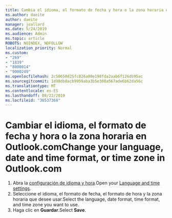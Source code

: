 ```yaml
---
title: Cambia el idioma, el formato de fecha y hora o la zona horaria en Outlook.com
ms.author: daeite
author: daeite
manager: joallard
ms.date: 5/24/2019
ms.audience: Admin
ms.topic: article
ROBOTS: NOINDEX, NOFOLLOW
localization_priority: Normal
ms.custom:
- "269"
- "1839"
- "8000014"
- "9000249"
ms.openlocfilehash: 2c50650d25fc826a00e198fda2aab6f126db95ac
ms.sourcegitcommit: 1d98db8acb9959aba3b5e308a567ade6b62da56c
ms.translationtype: MT
ms.contentlocale: es-ES
ms.lasthandoff: 08/22/2019
ms.locfileid: "36537368"
---
```

# <a name="change-your-language-date-and-time-format-or-time-zone-in-outlookcom"></a><span data-ttu-id="4410d-102">Cambiar el idioma, el formato de fecha y hora o la zona horaria en Outlook.com</span><span class="sxs-lookup"><span data-stu-id="4410d-102">Change your language, date and time format, or time zone in Outlook.com</span></span>

1. <span data-ttu-id="4410d-103">Abra la [configuración de idioma y hora](https://go.microsoft.com/fwlink/?linkid=2085505).</span><span class="sxs-lookup"><span data-stu-id="4410d-103">Open your [Language and time settings](https://go.microsoft.com/fwlink/?linkid=2085505).</span></span>
1. <span data-ttu-id="4410d-104">Seleccione el idioma, el formato de fecha, el formato de hora y la zona horaria que desee usar.</span><span class="sxs-lookup"><span data-stu-id="4410d-104">Select the language, date format, time format, and time zone you want to use.</span></span>
1. <span data-ttu-id="4410d-105">Haga clic en **Guardar**.</span><span class="sxs-lookup"><span data-stu-id="4410d-105">Select **Save**.</span></span>